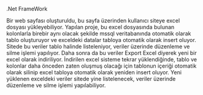 .Net FrameWork

Bir web sayfası oluşturuldu, bu sayfa üzerinden kullanıcı siteye excel dosyası yükleyebiliyor.
Yapılan proje, bu excel dosyasında bulunan kolonlarla birebir aynı olacak şekilde mssql veritabanında otomatik olarak tablo
 oluşturuyor ve exceldeki datalar tabloya otomatik olarak insert oluyor.
Sitede bu veriler tablo halinde listeleniyor, veriler üzerinde düzenleme ve silme işlemi yapılıyor.
Daha sonra da bu veriler Export Excel diyerek yeni bir excel olarak indiriliyor.
İndirilen excel sisteme tekrar yüklendiğinde, tablo ve kolonlar daha önceden zaten oluşmuş olacağı için tablonun içeriği otomatik olarak 
silinip excel tabloya otomatik olarak yeniden insert oluyor.
Yeni yüklenen exceldeki veriler sitede yine listelenecek, veriler üzerinde düzenleme ve silme işlemi yapılabiliyor.
